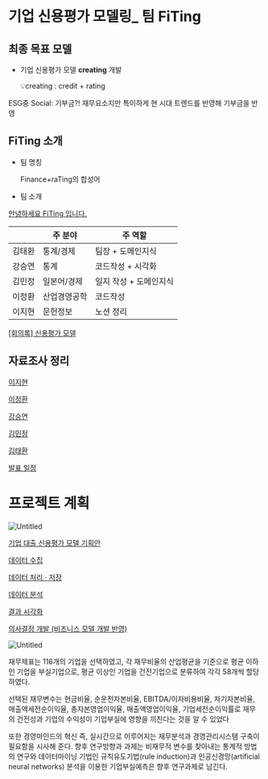 # 기업 신용평가 모델링_ 팀 FiTing

## 최종 목표 모델

- 기업 신용평가 모델  **creating** 개발
    
    💡creating : credit + rating
    

ESG중 Social: 기부금?! 재무요소지만 특이하게 현 시대 트렌드를 반영해 기부금을 반영

## FiTing 소개

- 팀 명칭
    
    Finance+raTing의 합성어
    
- 팀 소개

[안녕하세요 FiTing 입니다. ](https://www.notion.so/FiTing-f1a399bdbbed4751a6c2fca30aaf35d6)

|  | 주 분야  | 주 역할 |
| --- | --- | --- |
| 김태환 | 통계/경제 | 팀장 + 도메인지식 |
| 강승연 | 통계 | 코드작성 + 시각화  |
| 김민정 | 일본어/경제 | 일지 작성 + 도메인지식 |
| 이정환 | 산업경영공학 | 코드작성 |
| 이지현 | 문헌정보 | 노션 정리 |

[[회의록] 신용평가 모델](https://www.notion.so/af766136f8c94f1796cf757b809ee03d)

## 자료조사 정리

[이지현 ](https://www.notion.so/8313e9d86bf847d6a3e94a660682725a)

[이정환](https://www.notion.so/04d72aae486a425495d3db24038bbe87)

[강승연](https://www.notion.so/1de8246d870347caad3f371d46307574)

[김민정](https://www.notion.so/a41a2e50ed4c48c0999829173f67c2c4)

[김태환](https://www.notion.so/99c327ca3b35459ba25174b06dd43157)

[발표 일정](https://www.notion.so/2b9efaf4461e43fe934ddcfef0a767a1)

# 프로젝트 계획

![Untitled](%E1%84%80%E1%85%B5%E1%84%8B%E1%85%A5%E1%86%B8%20%E1%84%89%E1%85%B5%E1%86%AB%E1%84%8B%E1%85%AD%E1%86%BC%E1%84%91%E1%85%A7%E1%86%BC%E1%84%80%E1%85%A1%20%E1%84%86%E1%85%A9%E1%84%83%E1%85%A6%E1%86%AF%E1%84%85%E1%85%B5%E1%86%BC_%20%E1%84%90%E1%85%B5%E1%86%B7%20FiTing%20cd876f0d5cb84ddd8031d9ff194955a8/Untitled.png)

[기업 대출 신용평가 모델 기획안  ](https://www.notion.so/9324013c487e4e8ea62719f585b77dee)

[데이터 수집](https://www.notion.so/31132a808b194db99ce6a5b6f9539a0e)

[데이터 처리 · 저장](https://www.notion.so/a440a8d10edc413a884a78ee34ce0b1e)

[데이터 분석](https://www.notion.so/1481aeb20ec14bb1ac7d71d8a0999acf)

[결과 시각화 ](https://www.notion.so/3471051dd5d043c1aabcfdc246cc9e38)

[의사결정 개발 (비즈니스 모델 개발 반영) ](https://www.notion.so/68464ec55f554156a1832ccfb6ca4885)


![Untitled](https://user-images.githubusercontent.com/95261734/168726694-4907654a-f012-4757-ab8e-017396f5aaac.png)
    

재무제표는 116개의 기업을 선택하였고, 각 재무비율의 산업평균을 기준으로 평균 이하인 기업을 부실기업으로, 평균 이상인 기업을 건전기업으로 분류하여 각각 58개씩 할당하였다. 

선택된 재무변수는 현금비율, 순운전자본비율, EBITDA/이자비용비율, 자기자본비율, 매출액세전순이익율, 총자본영업이익율, 매출액영업이익율, 기업세전순이익률로 재무의 건전성과 기업의 수익성이 기업부실에 영향을 끼친다는 것을 알 수 있었다

또한 경영마인드의 혁신 즉, 실시간으로 이루어지는 재무분석과 경영관리시스템 구축이 필요함을 시사해 준다. 향후 연구방향과 과제는 비재무적 변수를 찾아내는 통계적 방법의 연구와 데이터마이닝 기법인 규칙유도기법(rule induction)과 인공신경망(artificial neural networks) 분석을 이용한 기업부실예측은 향후 연구과제로 남긴다.
